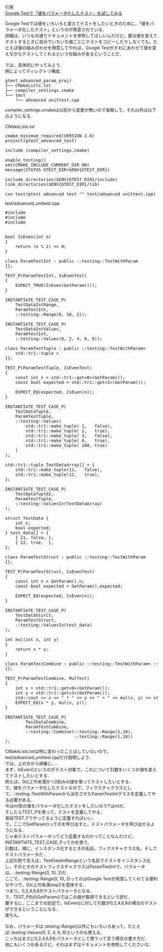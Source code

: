 引用<br/>
[Google Testで「値をパラメータ化したテスト」を試してみる](https://s15silvia.blog.so-net.ne.jp/2013-05-12)<br/>

Google Testでは値をいろいろと変えてテストをしたいときのために，「値をパラメータ化したテスト」というのが用意されている．<br/>
詳細は，いつもの通りドキュメントを参照してほしいんだけど，要は値を変えてテストするときに自分でいちいち値ごとにテストをコピーしたりしなくても，たとえば値の組み合わせを用意してやれば，Google Testがそれにあわせて値を変えながらテストしてくれるという仕組みがあるということだ．<br/>
<br/>
では，具体的にやってみよう．<br/>
例によってディレクトリ構成．<br/>

<pre>
gtest_advanced_param_proj/
├── CMakeLists.txt
├── compiler_settings.cmake
└── test
    └── advanced_unittest.cpp
</pre>

compiler_settings.cmakeは以前から変更が無いので省略して，それ以外は以下のようになる．<br/>
<br/>
CMakeLists.txt<br/>

<pre>
cmake_minimum_required(VERSION 2.6)
project(gtest_advanced_test)

include (compiler_settings.cmake)

enable_testing()
set(CMAKE_INCLUDE_CURRENT_DIR ON)
message(STATUS GTEST_DIR=$ENV{GTEST_DIR})

include_directories($ENV{GTEST_DIR}/include)
link_directories($ENV{GTEST_DIR}/lib)

cxx_test(gtest_advanced_test "" test/advanced_unittest.cpp)
</pre>

test/advanced_unittest.cpp<br/>

<pre>
#include <gtest/gtest.h>
#include <tr1/tuple>
#include <iostream>


bool IsEven(int n)
{
    return (n % 2) == 0;
}

class ParamTestInt : public ::testing::TestWithParam<int>
{};

TEST_P(ParamTestInt, IsEvenTest)
{
    EXPECT_TRUE(IsEven(GetParam()));
}

INSTANTIATE_TEST_CASE_P(
    TestDataIntRange,
    ParamTestInt,
    ::testing::Range(0, 10, 2));

INSTANTIATE_TEST_CASE_P(
    TestDataIntValues,
    ParamTestInt,
    ::testing::Values(0, 2, 4, 6, 8));

class ParamTestTuple : public ::testing::TestWithParam<
    std::tr1::tuple<int, bool> >
{};

TEST_P(ParamTestTuple, IsEvenTest)
{
    const int n = std::tr1::get<0>(GetParam());
    const bool expected = std::tr1::get<1>(GetParam());

    EXPECT_EQ(expected, IsEven(n));
}

INSTANTIATE_TEST_CASE_P(
    TestDataTuple,
    ParamTestTuple,
    ::testing::Values(
        std::tr1::make_tuple( 1,   false),
        std::tr1::make_tuple( 2,   true),
        std::tr1::make_tuple( 3,   false),
        std::tr1::make_tuple( 0,   true),
        std::tr1::make_tuple( 100, true)
    )
);

std::tr1::tuple<int, bool> TestDataArray[] = {
    std::tr1::make_tuple(11,   false),
    std::tr1::make_tuple(12,   true),
};

INSTANTIATE_TEST_CASE_P(
    TestDataTuple2,
    ParamTestTuple,
    ::testing::ValuesIn(TestDataArray)
);

struct TestData {
    int n;
    bool expected;
} test_data[] = {
    { 21, false, },
    { 22, true,  },
};

class ParamTestStruct : public ::testing::TestWithParam<TestData>
{};

TEST_P(ParamTestStruct, IsEvenTest)
{
    const int n = GetParam().n;
    const bool expected = GetParam().expected;

    EXPECT_EQ(expected, IsEven(n));
}

INSTANTIATE_TEST_CASE_P(
    TestDataSturct,
    ParamTestStruct,
    ::testing::ValuesIn(test_data)
);

int mul(int x, int y)
{
    return x * y;
}

class ParamTestCombine : public ::testing::TestWithParam< ::std::tr1::tuple<int, int> >
{};

TEST_P(ParamTestCombine, MulTest)
{
    int x = std::tr1::get<0>(GetParam());
    int y = std::tr1::get<1>(GetParam());
    std::cout << x << " * " << y << " = " << mul(x, y) << std::endl;
    EXPECT_EQ(x * y, mul(x, y));
}

INSTANTIATE_TEST_CASE_P(
        TestDataCombine, 
        ParamTestCombine,
        ::testing::Combine(::testing::Range(1,10),
                           ::testing::Range(1,10))
);
</pre>

CMakeLists.txtは特に変わったことはしていないので，test/advanced_unittest.cppだけ説明しよう．<br/>
では，上の方から順番に．．．<br/>
まず，IsEven()というのがテスト対象で，これについて引数をいくつか値を変えてテストしたいとする．<br/>
例えば，0以上10未満かつ2刻みの値を使ってテストしたいとする．<br/>
で，値をパラメータ化したテストなので，フィクスチャクラスとして，::testing::TestWithParam<T>から派生させたParamTestIntクラスを定義してやる必要がある．<br/>
今はint型の値をパラメータ化したテストをしたいのでTはintだ．<br/>
そしたらTEST_Pを使って，テストを定義してやる．<br/>
普段TEST_Fでやってるように定義すればいい．<br/>
で，ここでGetParam()ってのを呼び出すと，テストパラメータを呼び出せるようになる．<br/>
じゃあテストパラメータってどう定義するのかってことなんだけど，INSTANTIATE_TEST_CASE_Pってのを使う．<br/>
引数は，順に，インスタンス化するときの名前，フィクスチャクラス名，そしてテストパラメータだ．<br/>
上記の例で言えば，TestDataIntRangeという名前でテストをインスタンス化し，そのときのテストフィクスチャクラスはParamTestIntで，パラメータは，::testing::Range(0, 10, 2)だ．<br/>
ここで，::testing::Range(0, 10, 2)ってのはGoogle Testが用意してくれてる便利なやつで，0以上10未満step2を意味する．<br/>
つまり，0,2,4,6,8がテストパラメータとなる．<br/>
で，TEST_P内のGetParam()ではこの値が取得できるという訳だ．<br/>
要するに，ここまでの記述で，IsEven()に対して引数が0,2,4,6,8の場合のテストができるということになる．<br/>
楽ちん．<br/>
<br/>
なお，パラメータは::testing::Range()以外にもいろいろあって，たとえば::testing::Values(0, 2, 4, 6, 8)というのも使える．<br/>
こっちはまさに0,2,4,6,8をパラメータとして使うって言う場合の書き方だ．<br/>
他にもいくつかあるけど，それはまずはドキュメントを参照してくださいな．<br/>

